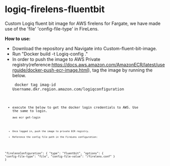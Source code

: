 # logiq-firelens-fluentbit
Custom Logiq fluent bit image for AWS firelens for Fargate, we have made use of the  'file' 'config-file-type' in FireLens.

**How to use:**
- Download the repository and Navigate into Custom-fluent-bit-image.
- Run "Docker build -t Logiq-config ."
- In order to push the image to AWS Private registry(reference:https://docs.aws.amazon.com/AmazonECR/latest/userguide/docker-push-ecr-image.html), tag the image by running the below.
   <pre><code> docker tag imag-id Username.dkr.region.amazon.com/logiqconfiguration <code><pre>
- execute the below to get the docker login credentials to AWS. Use the same to login.
  <pre><code>aws ecr get-login <code><pre>
- Once logged in, push the image to private ECR registry.
- Reference the config file path in the FireLens configuration:

"firelensConfiguration": {
    "type": "fluentbit",
    "options": {
        "config-file-type": "file",
        "config-file-value": "/firelens.conf"
    }
}
